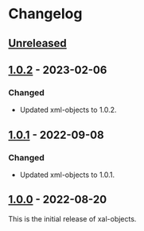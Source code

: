 # Changelog

## [Unreleased]

## [1.0.2] - 2023-02-06
### Changed
- Updated xml-objects to 1.0.2.

## [1.0.1] - 2022-09-08
### Changed
- Updated xml-objects to 1.0.1.

## [1.0.0] - 2022-08-20
This is the initial release of xal-objects.

[Unreleased]: https://github.com/xmlobjects/xal-objects/compare/v1.0.2...HEAD
[1.0.2]: https://github.com/xmlobjects/xal-objects/compare/v1.0.1...v1.0.2
[1.0.1]: https://github.com/xmlobjects/xal-objects/compare/v1.0.0...v1.0.1
[1.0.0]: https://github.com/xmlobjects/xal-objects/releases/tag/v1.0.0